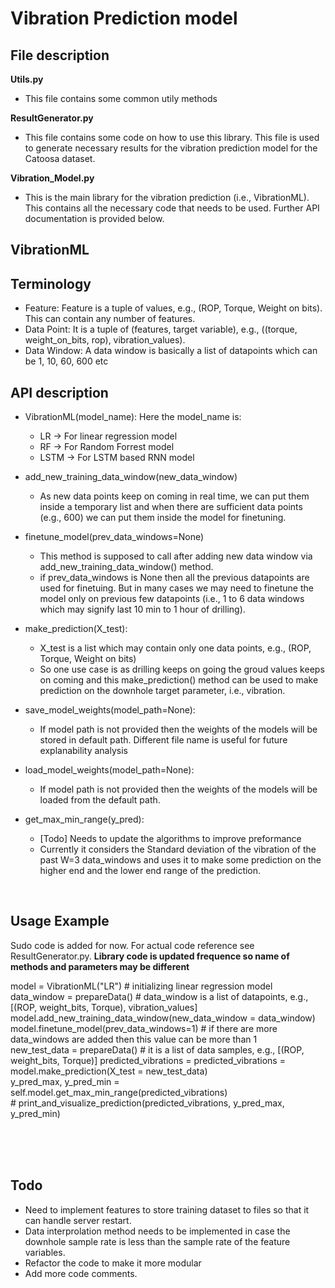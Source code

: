 # Vibration Prediction model


## File description
**Utils.py**
* This file contains some common utily methods

**ResultGenerator.py**
* This file contains some code on how to use this library. This file is used to generate necessary results for the vibration prediction model for the Catoosa dataset.

**Vibration_Model.py**
* This is the main library for the vibration prediction (i.e., VibrationML). This contains all the necessary code that needs to be used. Further API documentation is provided below.



## VibrationML


## Terminology
* Feature: Feature is a tuple of values, e.g., (ROP, Torque, Weight on bits). This can contain any number of features.
* Data Point: It is a tuple of (features, target variable), e.g., ((torque, weight_on_bits, rop), vibration_values).
* Data Window: A data window is basically a list of datapoints which can be 1, 10, 60, 600 etc



## API description
* VibrationML(model_name): Here the model_name is:
    * LR -> For linear regression model
    * RF -> For Random Forrest model
    * LSTM -> For LSTM based RNN model

* add_new_training_data_window(new_data_window)
     * As new data points keep on coming in real time, we can put them inside a temporary list and when there are sufficient data points (e.g., 600) we can put them inside the model for finetuning.

* finetune_model(prev_data_windows=None)
    * This method is supposed to call after adding new data window via add_new_training_data_window() method.
    * if prev_data_windows is None then all the previous datapoints are used for finetuing. But in many cases we may need to finetune the model only on previous few datapoints (i.e., 1 to 6 data windows which may signify last 10 min to 1 hour of drilling).

* make_prediction(X_test):
    * X_test is a list which may contain only one data points, e.g., (ROP, Torque, Weight on bits)
    * So one use case is as drilling keeps on going the groud values keeps on coming and this make_prediction() method can be used to make prediction on the downhole target parameter, i.e., vibration.

* save_model_weights(model_path=None): 
    * If model path is not provided then the weights of the models will be stored in default path. Different file name is useful for future explanability analysis

* load_model_weights(model_path=None):
    *  If model path is not provided then the weights of the models will be loaded from the default path.

* get_max_min_range(y_pred):
    * [Todo] Needs to update the algorithms to improve preformance
    * Currently it considers the Standard deviation of the vibration of the past W=3 data_windows and uses it to make some prediction on the higher end and the lower end range of the prediction.

<br>

## Usage Example
Sudo code is added for now. For actual code reference see ResultGenerator.py. **Library code is updated frequence so name of methods and parameters may be different**

model = VibrationML("LR") # initializing linear regression model <br>
data_window = prepareData() # data_window is a list of datapoints, e.g., [(ROP, weight_bits, Torque), vibration_values] <br>
model.add_new_training_data_window(new_data_window = data_window) <br>
model.finetune_model(prev_data_windows=1) # if there are more data_windows are added then this value can be more than 1 <br>
new_test_data = prepareData() # it is a list of data samples, e.g., [(ROP, weight_bits, Torque)]
predicted_vibrations = predicted_vibrations = model.make_prediction(X_test = new_test_data) <br>
y_pred_max, y_pred_min = self.model.get_max_min_range(predicted_vibrations) <br>
\# print_and_visualize_prediction(predicted_vibrations, y_pred_max, y_pred_min)


<br><br><br>
## Todo

* Need to implement features to store training dataset to files so that it can handle server restart.
* Data interprolation method needs to be implemented in case the downhole sample rate is less than the sample rate of the feature variables.
* Refactor the code to make it more modular
* Add more code comments.





